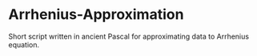 # Arrhenius-Approximation
Short script written in ancient Pascal for approximating data to Arrhenius equation.
